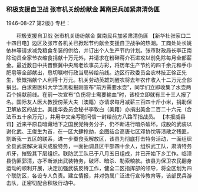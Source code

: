 ### 积极支援自卫战  张市机关纷纷献金  冀南民兵加紧肃清伪匪

1946-08-27
第2版()
专栏：

　　积极支援自卫战
    张市机关纷纷献金
    冀南民兵加紧肃清伪匪
    【新华社张家口二十四日电】边区及张市各机关已掀起节约献金支援自卫战争的热潮。工商处处长姚依林等请求减免粮食冬装的供给，并订出个人生产节约计划。张市财政局长李正南除动员全家节衣缩食捐献十万元外，并请求在粉碎蒋介石进攻以前免除每月全部薪金。最近数日中共晋察冀中央局老炊事员方彩，将历年生产节约的四千余元和手巾肥皂等全部献出，恳切嘱咐行政当局转给前线。边区行政委员会农林技正徐正先生，愤慨捐献个人利得十万元。机关劳动英雄刘醒农将去年农作收入十二万元全部捐出。白求恩医科大学当黑板报刚宣布“前方需要水壶”，同学们立即收集了水壶两百个捐献前线。在前一次宣布“负伤将士需要输血”时，该校立即就有三十三人报了名。国际友人医大教授傍莱大夫（澳籍）亦请求每月减薪三百四十斤小米，捐助保卫解放区的战士。美援华委员会秘书李敦白（美籍）亦捐出美金二百二十六元（合法币五十余万元），并用中文亲写慰问信一封给前方八路军指战员。
    【本报威县讯】近来平原县暗藏地下之国民党特务分子，仍不断进行暗杀破坏。成股的武装以谢化武、王俊生为首，在一区大肆抢劫，企图结合高唐七区邓协忱等溃散之残匪，割断我一五区的联系，进一步蚕食我解放区，该县为彻底打击特务活动，一面组织全县武装解决消灭成股特务，一面抽调县区干部四十余人，组织武工队，肃清特务爪牙，摧毁其下层组织。联防武工队已于八月五日组成，并已开始下乡工作。临漳县伪匪郭清，亦不断派出武装特务，破坏、暗杀、勒索粮款。该县为保卫农民翻身运动的顺利开展，决定加强武装反特工作，健全二区指挥部的领导，将全区划为四个联防区，各设专人负责。建立情报，并对伪属广泛进行宣传教育等，该部民兵游击队，正密切配合积极行动中。
